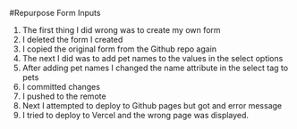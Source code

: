 #Repurpose Form Inputs
1. The first thing I did wrong was to create my own form
2. I deleted the form I created 
3. I copied the original form from the Github repo again
4. The next I did was to add pet names to the values in the select options
5. After adding pet names I changed the name attribute in the select tag to pets
6. I committed changes 
7. I pushed to the remote 
8. Next I attempted to deploy to Github pages but got and error message
9. I tried to deploy to Vercel and the wrong page was displayed.